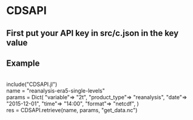 # CDSAPI

## First put your API key in src/c.json in the key value

## Example 
<br />
include("CDSAPI.jl")
<br />
name = "reanalysis-era5-single-levels" 
<br />
params = Dict(
       "variable"=> "2t",
       "product_type"=> "reanalysis",
       "date"=> "2015-12-01",
       "time"=> "14:00",
       "format"=> "netcdf",
)
<br />
res = CDSAPI.retrieve(name, params, "get_data.nc")
<br />
